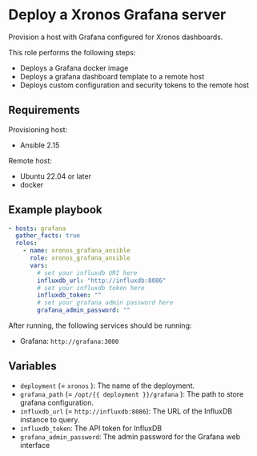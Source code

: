 # Deploy a Xronos Grafana server

Provision a host with Grafana configured for Xronos dashboards.

This role performs the following steps:

- Deploys a Grafana docker image
- Deploys a grafana dashboard template to a remote host
- Deploys custom configuration and security tokens to the remote host

## Requirements

Provisioning host:

- Ansible 2.15

Remote host:

- Ubuntu 22.04 or later
- docker

## Example playbook

```yaml
- hosts: grafana
  gather_facts: true
  roles:
    - name: xronos_grafana_ansible
      role: xronos_grafana_ansible
      vars:
        # set your influxdb URI here
        influxdb_url: "http://influxdb:8086"
        # set your influxdb token here
        influxdb_token: ""
        # set your grafana admin password here
        grafana_admin_password: ""
```

After running, the following services should be running:

- Grafana: `http://grafana:3000`

## Variables

- `deployment` (= `xronos` ): The name of the deployment.
- `grafana_path` (= `/opt/{{ deployment }}/grafana` ): The path to store grafana configuration.
- `influxdb_url` (= `http://influxdb:8086`): The URL of the InfluxDB instance to query.
- `influxdb_token`: The API token for InfluxDB
- `grafana_admin_password`: The admin password for the Grafana web interface
